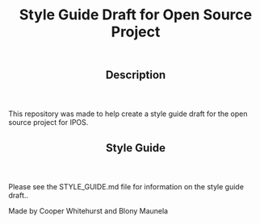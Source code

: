 <html>
  <body>
    <head> 
      <meta charset="UTF-8">
    </head>
    <header> 
      <h1> 
        Style Guide Draft for Open Source Project
      </h1>
    </header>
    <main>
      <article>
        <section> 
          <header> 
            <h2> 
              Description
            </h2>
          </header>
          <p>
            This repository was made to help create a style guide draft for the open source project for IPOS.
          </p>
        </section>
      </article>
      <article>
        <section> 
          <header>   
            <h2> 
              Style Guide
            </h2>
          </header>
          <p>
            Please see the STYLE_GUIDE.md file for information on the style guide draft..
          </p>
        </section>
      </article>
    </main>
    <footer> 
      <p>
        Made by Cooper Whitehurst and Blony Maunela
      </p>
    </footer>
  </body>
</html>
